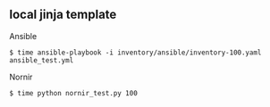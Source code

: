 ## local jinja template

Ansible

```
$ time ansible-playbook -i inventory/ansible/inventory-100.yaml ansible_test.yml
```

Nornir

```
$ time python nornir_test.py 100
```